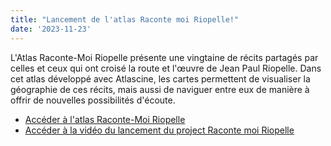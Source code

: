 ```yaml
---
title: "Lancement de l'atlas Raconte moi Riopelle!"
date: '2023-11-23'
---
```


L'Atlas Raconte-Moi Riopelle présente une vingtaine de récits partagés par celles et ceux qui ont croisé la route et l'œuvre de Jean Paul Riopelle. Dans cet atlas développé avec Atlascine, les cartes permettent de visualiser la géographie de ces récits, mais aussi de naviguer entre eux de manière à offrir de nouvelles possibilités d'écoute.

- [Accéder à l'atlas Raconte-Moi Riopelle](https://rs-atlascine.concordia.ca/riopelle/index.html)
- [Accéder à la vidéo du lancement du project Raconte moi Riopelle](https://www.youtube.com/live/6c5-1zg8Aqg?si=Nx-qJDNpxf4bEhIt)

